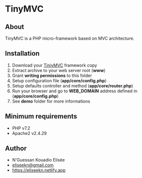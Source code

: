# TinyMVC

## About
TinyMVC is a PHP micro-framework based on MVC architecture.

## Installation
1. Download your [TiniyMVC](https://github.com/eliseekn/tinymvc) framework copy
2. Extract archive to your web server root (**www**)
3. Grant **writing permissions** to this folder
4. Setup configuration file (**app/core/config.php**)
5. Setup defaults controller and method (**app/core/router.php**)
6. Run your browser and go to **WEB_DOMAIN** address defined in (**app/core/config.php**)
7. See **demo** folder for more informations

## Minimum requirements
- PHP v7.2
- Apache2 v2.4.29

## Author
- N'Guessan Kouadio Elisée
- eliseekn@gmail.com
- https://eliseekn.netlify.app